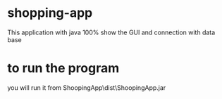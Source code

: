 # shopping-app
This application with java 100% show the GUI and connection with data base 
# to run the program 
you will run it from ShoopingApp\dist\ShoopingApp.jar
